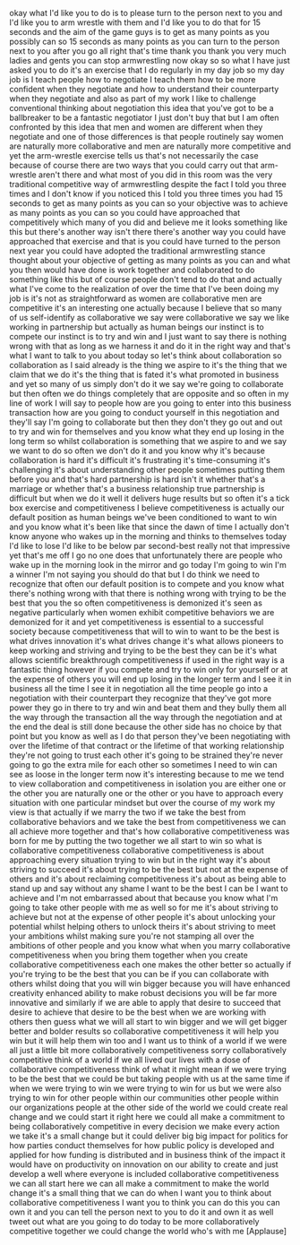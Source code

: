 
okay what I&#39;d like you to do is to
please turn to the person next to you
and I&#39;d like you to arm wrestle with
them and I&#39;d like you to do that for 15
seconds and the aim of the game guys is
to get as many points as you possibly
can so 15 seconds as many points as you
can turn to the person next to you after
you go
all right that&#39;s time thank you thank
you very much ladies and gents
you can stop armwrestling now okay so
so what I have just asked you to do it&#39;s
an exercise that I do regularly in my
day job so my day job is I teach people
how to negotiate I teach them how to be
more confident when they negotiate and
how to understand their counterparty
when they negotiate and also as part of
my work I like to challenge conventional
thinking about negotiation this idea
that you&#39;ve got to be a ballbreaker to
be a fantastic negotiator I just don&#39;t
buy that but I am often confronted by
this idea that men and women are
different when they negotiate and one of
those differences is that people
routinely say women are naturally more
collaborative and men are naturally more
competitive and yet the arm-wrestle
exercise tells us that&#39;s not necessarily
the case because of course there are two
ways that you could carry out that
arm-wrestle aren&#39;t there and what most
of you did in this room was the very
traditional competitive way of
armwrestling despite the fact I told you
three times and I don&#39;t know if you
noticed this I told you three times you
had 15 seconds to get as many points as
you can so your objective was to achieve
as many points as you can so you could
have approached that competitively which
many of you did and believe me it looks
something like this but there&#39;s another
way isn&#39;t there there&#39;s another way you
could have approached that exercise and
that is you could have turned to the
person next year you could have adopted
the traditional armwrestling stance
thought about your objective of getting
as many points as you can and what you
then would have done is work together
and collaborated to do something like
this but of course people don&#39;t tend to
do that and actually what I&#39;ve come to
the realization of over the time that
I&#39;ve been doing my job
is it&#39;s not as straightforward as women
are collaborative men are competitive
it&#39;s an interesting one actually because
I believe that so many of us
self-identify as collaborative we say
were collaborative we say we like
working in partnership but actually as
human beings our instinct
is to compete our instinct is to try and
win and I just want to say there is
nothing wrong with that as long as we
harness it and do it in the right way
and that&#39;s what I want to talk to you
about today so let&#39;s think about
collaboration so collaboration as I said
already is the thing we aspire to it&#39;s
the thing that we claim that we do it&#39;s
the thing that is fated it&#39;s what
promoted in business and yet so many of
us simply don&#39;t do it we say we&#39;re going
to collaborate but then often we do
things completely that are opposite and
so often in my line of work I will say
to people how are you going to enter
into this business transaction how are
you going to conduct yourself in this
negotiation and they&#39;ll say I&#39;m going to
collaborate but then they don&#39;t they go
out and out to try and win for
themselves and you know what they end up
losing in the long term so whilst
collaboration is something that we
aspire to and we say we want to do so
often we don&#39;t do it and you know why
it&#39;s because collaboration is hard it&#39;s
difficult it&#39;s frustrating it&#39;s
time-consuming it&#39;s challenging it&#39;s
about understanding other people
sometimes putting them before you and
that&#39;s hard partnership is hard isn&#39;t it
whether that&#39;s a marriage or whether
that&#39;s a business relationship true
partnership is difficult but when we do
it well it delivers huge results but so
often it&#39;s a tick box exercise and
competitiveness I believe
competitiveness is actually our default
position as human beings we&#39;ve been
conditioned to want to win and you know
what it&#39;s been like that since the dawn
of time I actually don&#39;t know anyone who
wakes up in the morning and thinks to
themselves today I&#39;d like to lose I&#39;d
like to be below par second-best really
not that impressive yet that&#39;s me off I
go no one does that unfortunately there
are people who wake up in the morning
look in the mirror and go today I&#39;m
going to win I&#39;m a winner I&#39;m not saying
you should do that
but I do think we need to recognize that
often our default position is to compete
and you know what there&#39;s nothing wrong
with that there is nothing wrong with
trying to be the best that you
the so often competitiveness is
demonized it&#39;s seen as negative
particularly when women exhibit
competitive behaviors we are demonized
for it and yet competitiveness is
essential to a successful society
because competitiveness that will to win
to want to be the best is what drives
innovation it&#39;s what drives change it&#39;s
what allows pioneers to keep working and
striving and trying to be the best they
can be
it&#39;s what allows scientific breakthrough
competitiveness if used in the right way
is a fantastic thing however if you
compete and try to win only for yourself
or at the expense of others you will end
up losing in the longer term and I see
it in business all the time I see it in
negotiation all the time people go into
a negotiation with their counterpart
they recognize that they&#39;ve got more
power they go in there to try and win
and beat them and they bully them all
the way through the transaction all the
way through the negotiation and at the
end the deal is still done because the
other side has no choice by that point
but you know as well as I do that person
they&#39;ve been negotiating with over the
lifetime of that contract or the
lifetime of that working relationship
they&#39;re not going to trust each other
it&#39;s going to be strained they&#39;re never
going to go the extra mile for each
other so sometimes I need to win can see
as loose in the longer term now it&#39;s
interesting because to me we tend to
view collaboration and competitiveness
in isolation you are either one or the
other you are naturally one or the other
or you have to approach every situation
with one particular mindset but over the
course of my work my view is that
actually if we marry the two if we take
the best from collaborative behaviors
and we take the best from
competitiveness we can all achieve more
together and that&#39;s how collaborative
competitiveness was born for me by
putting the two together we all start to
win so what is collaborative
competitiveness collaborative
competitiveness is about approaching
every situation trying to win but in the
right way
it&#39;s about striving to succeed it&#39;s
about trying to be the best but not at
the expense of others and it&#39;s about
reclaiming competitiveness it&#39;s about as
being able to stand up and say without
any shame I want to be the best I can be
I want to achieve and I&#39;m not
embarrassed about that because you know
what I&#39;m going to take other people with
me as well so for me it&#39;s about striving
to achieve but not at the expense of
other people it&#39;s about unlocking your
potential whilst helping others to
unlock theirs it&#39;s about striving to
meet your ambitions whilst making sure
you&#39;re not stamping all over the
ambitions of other people and you know
what when you marry collaborative
competitiveness when you bring them
together when you create collaborative
competitiveness each one makes the other
better so actually if you&#39;re trying to
be the best that you can be if you can
collaborate with others whilst doing
that you will win bigger because you
will have enhanced creativity enhanced
ability to make robust decisions you
will be far more innovative and
similarly if we are able to apply that
desire to succeed that desire to achieve
that desire to be the best when we are
working with others then guess what we
will all start to win bigger and we will
get bigger better and bolder results so
collaborative competitiveness it will
help you win but it will help them win
too and I want us to think of a world if
we were all just a little bit more
collaboratively competitiveness sorry
collaboratively competitive think of a
world if we all lived our lives with a
dose of collaborative competitiveness
think of what it might mean if we were
trying to be the best that we could be
but taking people with us at the same
time if when we were trying to win we
were trying to win for us but we were
also trying to win for other people
within our communities other people
within our organizations people at the
other side of the world we could create
real change and we could start it right
here we could all make a commitment to
being collaboratively competitive in
every decision we make
every action we take it&#39;s a small change
but it could deliver big big impact for
politics for how parties conduct
themselves for how public policy is
developed and applied for how funding is
distributed and in business think of the
impact it would have on productivity on
innovation on our ability to create and
just develop a well where everyone is
included collaborative competitiveness
we can all start here we can all make a
commitment to make the world change it&#39;s
a small thing that we can do when I want
you to think about collaborative
competitiveness I want you to think you
can do this you can own it and you can
tell the person next to you to do it and
own it as well tweet out what are you
going to do today to be more
collaboratively competitive together we
could change the world who&#39;s with me
[Applause]
